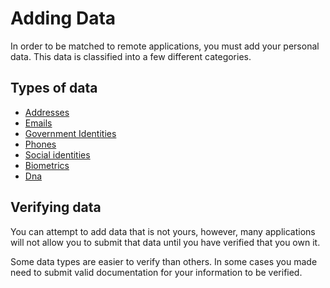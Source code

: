 # Adding Data

In order to be matched to remote applications, you must add your personal data.  This data is classified into a few different categories.

##  Types of data

-   [Addresses](Profile_Addresses.md)
-   [Emails](Profile_Emails.md)
-   [Government Identities](Profile_GovernmentIdentity.md)
-   [Phones](Profile_Phones.md)
-   [Social identities](Profile_SocialIdentity.md)
-   [Biometrics](Profile_Biometrics.md)
-   [Dna](Profile_Dna.md)

##  Verifying data

You can attempt to add data that is not yours, however, many applications will not allow you to submit that data until you have verified that you own it.

Some data types are easier to verify than others.  In some cases you made need to submit valid documentation for your information to be verified.